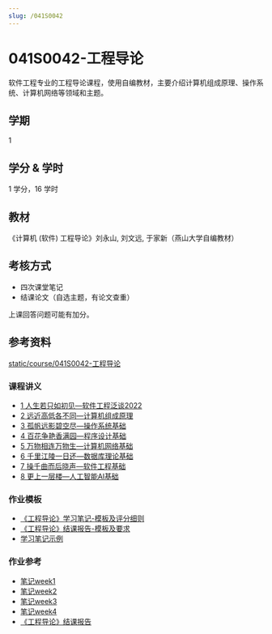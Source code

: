 ```yaml
---
slug: /041S0042
---
```


# 041S0042-工程导论

软件工程专业的工程导论课程，使用自编教材，主要介绍计算机组成原理、操作系统、计算机网络等领域和主题。

## 学期

1

## 学分 & 学时

1 学分，16 学时

## 教材

《计算机 (软件) 工程导论》刘永山, 刘文远, 于家新（燕山大学自编教材）

## 考核方式

- 四次课堂笔记
- 结课论文（自选主题，有论文查重）

上课回答问题可能有加分。

## 参考资料

[static/course/041S0042-工程导论](https://github.com/rurumuri/ysuse-2022/tree/master/static/course/041S0042-%E5%B7%A5%E7%A8%8B%E5%AF%BC%E8%AE%BA)

### 课程讲义

- [1 人生若只如初见—软件工程泛谈2022](../../static/course/041S0042-工程导论/slide/1%20人生若只如初见—软件工程泛谈2022.pdf)
- [2 远近高低各不同—计算机组成原理](../../static/course/041S0042-工程导论/slide/2%20远近高低各不同—计算机组成原理.pdf)
- [3 孤帆远影碧空尽—操作系统基础](../../static/course/041S0042-工程导论/slide/3%20孤帆远影碧空尽—操作系统基础.pdf)
- [4 百花争艳香满园—程序设计基础](../../static/course/041S0042-工程导论/slide/4%20百花争艳香满园—程序设计基础.pdf)
- [5 万物相连万物生—计算机网络基础](../../static/course/041S0042-工程导论/slide/5%20万物相连万物生—计算机网络基础.pdf)
- [6 千里江陵一日还—数据库理论基础](../../static/course/041S0042-工程导论/slide/6%20千里江陵一日还—数据库理论基础.pdf)
- [7 操千曲而后晓声—软件工程基础](../../static/course/041S0042-工程导论/slide/7%20操千曲而后晓声—软件工程基础.pdf)
- [8 更上一层楼—人工智能AI基础](../../static/course/041S0042-工程导论/slide/8%20更上一层楼—人工智能AI基础.pdf)

### 作业模板

- [《工程导论》学习笔记-模板及评分细则](../../static/course/041S0042-工程导论/hw/《工程导论》学习笔记-模板及评分细则.doc)
- [《工程导论》结课报告-模板及要求](../../static/course/041S0042-工程导论/hw/《工程导论》结课报告-模板及要求.docx)
- [学习笔记示例](../../static/course/041S0042-工程导论/hw/学习笔记示例.pdf)


### 作业参考

- [笔记week1](../../static/course/041S0042-工程导论/hw/笔记week1.doc)
- [笔记week2](../../static/course/041S0042-工程导论/hw/笔记week2.doc)
- [笔记week3](../../static/course/041S0042-工程导论/hw/笔记week3.doc)
- [笔记week4](../../static/course/041S0042-工程导论/hw/笔记week4.doc)
- [《工程导论》结课报告](../../static/course/041S0042-工程导论/hw/《工程导论》结课报告.docx)